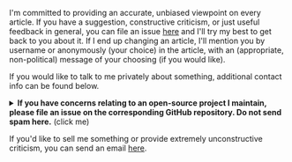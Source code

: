 I'm committed to providing an accurate, unbiased viewpoint on every article.
If you have a suggestion, constructive criticism, or just useful feedback in general, you can file an issue [here](https://github.com/dunnousername/dunnousername.github.io/issues) and I'll try my best to get back to you about it.
If I end up changing an article, I'll mention you by username or anonymously (your choice) in the article, with an (appropriate, non-political) message of your choosing (if you would like).

If you would like to talk to me privately about something, additional contact info can be found below.
<details>
    <summary><b>If you have concerns relating to an open-source project I maintain, please file an issue on the corresponding GitHub repository. Do not send spam here.</b> (click me)</summary>

    Discord: dunnousername#8672

</details>

If you'd like to sell me something or provide extremely unconstructive criticism, you can send an email [here](mailto:postmaster@dev.null).
